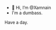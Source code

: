 - 👋 Hi, I’m @Xamnain
-    I'm a dumbass.

   Have a day.
   
   
<!---
Xamnain/Xamnain is a ✨ special ✨ repository because its `README.md` (this file) appears on your GitHub profile.
You can click the Preview link to take a look at your changes.
--->
